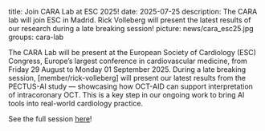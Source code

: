 title: Join CARA Lab at ESC 2025!
date: 2025-07-25
description: The CARA lab will join ESC in Madrid. Rick Volleberg will present the latest results of our research during a late breaking session!
picture: news/cara_esc25.jpg
groups: cara-lab

The CARA Lab will be present at the European Society of Cardiology (ESC) Congress, Europe’s largest conference in cardiovascular medicine, from Friday 29 August to Monday 01 September 2025. 
During a late breaking session, [member/rick-volleberg] will present our latest results from the PECTUS-AI study — showcasing how OCT-AID can support interpretation of intracoronary OCT. This is a key step in our ongoing work to bring AI tools into real-world cardiology practice.

See the full session [here](https://esc365.escardio.org/esc-congress/sessions/16815-late-breaking-clinical-science-ai-driven-cardiovascular-biomarkers-and-clinical-decisions)!
